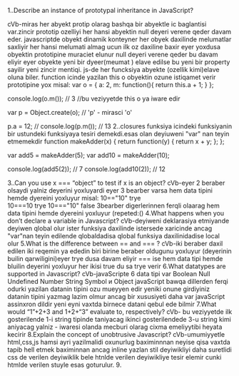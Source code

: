 1..Describe an instance of prototypal inheritance in JavaScript?

cVb-miras her abyekt protip olarag bashqa bir abyektle ic baglantisi var.zincir prototip ozelliyi her hansi abyektin 
null deyeri verene qeder davam eder.
javascriptde obyekt dinamik konteyner her obyek daxilinde melumatlar saxliyir her hansi melumati almag ucun 
ilk oz daxiline baxir eyer yoxdusa obyektin prototipine muraciet elunur
null deyeri verene qeder bu davam eliyir
eyer obyekte yeni bir dyeer(meumat ) elave edilse bu yeni bir property sayilir yeni zincir mentiqi.
js-de her funcksiya abyekte (ozellik kimi)elave oluna biler. function icinde yazilan this o obyektin ozune istiqamet verir
prototipine yox
misal:
var o = {
  a: 2,
  m: function(){
    return this.a + 1;
  }
};

console.log(o.m()); // 3
//bu veziyyetde this o ya iware edir

var p = Object.create(o);
// 'p' - mirasci 'o'

p.a = 12; // 
console.log(p.m()); // 13
2..closures funksiya icindeki funksiyanin bir ustundeki funksiyaya tesiri demekdi.esas olan deyiuweni "var" nan teyin etmemekdir
function makeAdder(x) {
  return function(y) {
    return x + y;
  };
};

var add5 = makeAdder(5);
var add10 = makeAdder(10);

console.log(add5(2));  // 7
console.log(add10(2)); // 12

3..Can you use x === “object” to test if x is an object?
cVb-eyer 2 beraber olsaydi yalniz deyerini yoxluyardi eyer 3 bearber varsa hem data tipini hemde dyereini yoxluyur 
misal:
10=="10" trye  
10===10 trye
10==="10" false 
3bearber digerlerinnen ferqli olaarag hem data tipini hemde dyereini yoxluyur (repeted:()
4.What happens when you don’t declare a variable in Javascript?
cVb-deyiweni deklarasiya etmiyande deyiwen qlobal olur ister funksiya daxilinde istersede xaricinde 
ancag "var"nan teyin edilende qlobaldadisa qlobal funksiya daxilinidadise local olur 
5.What is the difference between == and === ?
cVb-iki beraber daxil edilen iki reqemin ya ededin biri birine beraber oldugunu yoxluyur (deyerinin builin qarwiligini)eyer trye dusa davam eliyir 
=== ise hem data tipi hemde bluilin deyerini yoxluyur her ikisi true du sa trye verir 
6.What datatypes are supported in Javascript?
cVb-javaScripte 6 data tipi var 
Boolean 
Null
Undefined 
Number 
String 
Symbol 
и Object
javaScript bawqa dillerden ferqi odurki yazilan datanin tipini ozu mueyyen edir yeniki onune girdiyiniz datanin tipini yazmag lazim olmur ancag bir xususiyeti daha var javaScript assinxron dildir yeni eyni vaxtda birnece datani qebul ede bilmir
7.What would “1”+2+3 and 1+2+“3” evaluate to, respectively?
cVb- bu veziyyetde ilk gosterilende 1-i string tipinde taniyacag ikinci gosterilendede 3-u string kimi aniyacag
yalniz - iwaresi olanda mecburi olarag cixma emeliyytibi heyata kecirir
8.Explain the concept of unobtrusive Javascript?
cVb-umumiyyetle html,css,js hamsi ayri yazilmalidi oxunurlug baximinnnan neyise qisa vaxtda tapib hell etmek baximinnan ancag inline yazlan stil deyiwikliyi daha suretlidi css de verilen deyiwiklik bele htnlde verilen deyiwikliye tesir elemir cunki htmlde verilen stuyle esas goturulur.
9.
